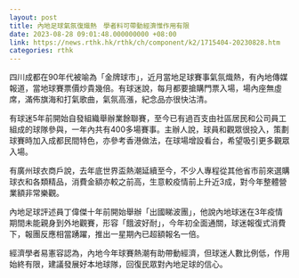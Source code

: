 ```yaml
---
layout: post
title: 內地足球氣氛復熾熱　學者料可帶動經濟惟作用有限
date: 2023-08-28 09:01:48.000000000 +08:00
link: https://news.rthk.hk/rthk/ch/component/k2/1715404-20230828.htm
categories: rthk
---
```


四川成都在90年代被喻為「金牌球市」，近月當地足球賽事氣氛熾熱，有內地傳媒報道，當地球賽票價炒貴幾倍。有球迷說，每月都要搶購門票入場，場內座無虛席，滿佈旗海和打氣歌曲，氣氛高漲，紀念品亦很快沽清。

有球迷5年前開始自發組織舉辦業餘聯賽，至今已有過百支由社區居民和公司員工組成的球隊參與，一年內共有400多場賽事。主辦人說，球員和觀眾很投入，策劃球賽時加入成都民間特色，亦參考香港做法，在球場增設看台，希望吸引更多觀眾入場。

有廣州球衣商戶說，去年底世界盃熱潮延續至今，不少人專程從其他省市前來選購球衣和各類精品，消費金額亦較之前高，生意較疫情前上升近3成，對今年整體營業額非常樂觀。

內地足球評述員丁偉傑十年前開始舉辦「出國睇波團」，他說內地球迷在3年疫情期間未能親身到外地觀賽，形容「餓波好耐」，今年初全面通關，球迷報復式消費下，報團反應相當踴躍，推出一星期內已超額報名一倍。

經濟學者易憲容認為，內地今年球賽熱潮有助帶動經濟，但球迷人數比例低，作用始終有限，建議發展好本地球隊，回復民眾對內地足球的信心。
